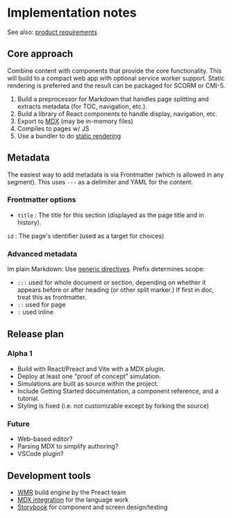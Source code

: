 # Implementation notes

See also: [product requirements](requirements.md)

## Core approach

Combine content with components that provide the core functionality. This will build to a compact web app with optional service worker support. Static rendering is preferred and the result can be packaged for SCORM or CMI-5.

1. Build a preprocessor for Markdown that handles page splitting and extracts metadata (for TOC, navigation, etc.).
2. Build a library of React components to handle display, navigation, etc.
3. Export to [MDX](https://mdxjs.com/) (may be in-memory files)
4. Compiles to pages w/ JS
4. Use a bundler to do [static rendering](https://blog.logrocket.com/static-site-generation-with-react-from-scratch/)

## Metadata

The easiest way to add metadata is via Frontmatter (which is allowed in any segment). This uses `---` as a delimiter and YAML for the content.

### Frontmatter options

* `title`
: The title for this section (displayed as the page title and in history).

`id`
: The page's identifier (used as a target for choices)

### Advanced metadata

Im plain Markdown: Use [generic directives](https://talk.commonmark.org/t/generic-directives-plugins-syntax/444). Prefix determines scope:
* `:::` used for whole document or section, depending on whether it appears before or after heading (or other split marker.) If first in doc, treat this as frontmatter.
* `::` used for page
* `:` used inline

## Release plan

### Alpha 1

* Build with React/Preact and Vite with a MDX plugin.
* Deploy at least one "proof of concept" simulation.
* Simulations are built as source within the project.
* Include Getting Started documentation, a component reference, and a tutorial. 
* Styling is fixed (i.e. not customizable except by forking the source)

### Future

* Web-based editor?
* Parsing MDX to simplify authoring?
* VSCode plugin?

## Development tools

* [WMR](https://wmr.dev/) build engine by the Preact team
* [MDX integration](https://wmr.dev/) for the language work
* [Storybook](https://storybook.js.org/) for component and screen design/testing
